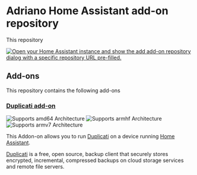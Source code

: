 # Adriano Home Assistant add-on repository

This repository

[![Open your Home Assistant instance and show the add add-on repository dialog with a specific repository URL pre-filled.](https://my.home-assistant.io/badges/supervisor_add_addon_repository.svg)](https://my.home-assistant.io/redirect/supervisor_add_addon_repository/?repository_url=https%3A%2F%2Fgithub.com%2Fadrianoamalfi%2Fhassios-addons)

## Add-ons

This repository contains the following add-ons

### [Duplicati add-on](./duplicati)

![Supports amd64 Architecture][amd64-shield]
![Supports armhf Architecture][armhf-shield]
![Supports armv7 Architecture][armv7-shield]

This Addon-on allows you to run [Duplicati](https://www.duplicati.com/) on a device running [Home Assistant](https://www.home-assistant.io/).

[Duplicati](https://www.duplicati.com/) is a free, open source, backup client that securely stores encrypted, incremental, compressed backups on cloud storage services and remote file servers.

[aarch64-shield]: https://img.shields.io/badge/aarch64-yes-green.svg
[amd64-shield]: https://img.shields.io/badge/amd64-yes-green.svg
[armhf-shield]: https://img.shields.io/badge/armhf-yes-green.svg
[armv7-shield]: https://img.shields.io/badge/armv7-yes-green.svg
[i386-shield]: https://img.shields.io/badge/i386-yes-green.svg
